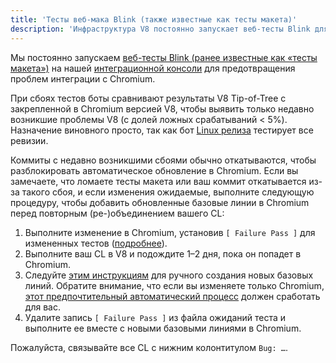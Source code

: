 ```yaml
---
title: 'Тесты веб-мака Blink (также известные как тесты макета)'
description: 'Инфраструктура V8 постоянно запускает веб-тесты Blink для предотвращения проблем интеграции с Chromium. Этот документ описывает, что делать в случае сбоя такого теста.'
---
```

Мы постоянно запускаем [веб-тесты Blink (ранее известные как «тесты макета»)](https://chromium.googlesource.com/chromium/src/+/master/docs/testing/web_tests.md) на нашей [интеграционной консоли](https://ci.chromium.org/p/v8/g/integration/console) для предотвращения проблем интеграции с Chromium.

При сбоях тестов боты сравнивают результаты V8 Tip-of-Tree с закрепленной в Chromium версией V8, чтобы выявить только недавно возникшие проблемы V8 (с долей ложных срабатываний < 5%). Назначение виновного просто, так как бот [Linux релиза](https://ci.chromium.org/p/v8/builders/luci.v8.ci/V8%20Blink%20Linux) тестирует все ревизии.

Коммиты с недавно возникшими сбоями обычно откатываются, чтобы разблокировать автоматическое обновление в Chromium. Если вы замечаете, что ломаете тесты макета или ваш коммит откатывается из-за такого сбоя, и если изменения ожидаемые, выполните следующую процедуру, чтобы добавить обновленные базовые линии в Chromium перед повторным (ре-)объединением вашего CL:

1. Выполните изменение в Chromium, установив `[ Failure Pass ]` для измененных тестов ([подробнее](https://chromium.googlesource.com/chromium/src/+/master/docs/testing/web_test_expectations.md#updating-the-expectations-files)).
2. Выполните ваш CL в V8 и подождите 1–2 дня, пока он попадет в Chromium.
3. Следуйте [этим инструкциям](https://chromium.googlesource.com/chromium/src/+/master/docs/testing/web_tests.md#Rebaselining-Web-Tests) для ручного создания новых базовых линий. Обратите внимание, что если вы изменяете только Chromium, [этот предпочтительный автоматический процесс](https://chromium.googlesource.com/chromium/src/+/master/docs/testing/web_test_expectations.md#how-to-rebaseline) должен сработать для вас.
4. Удалите запись `[ Failure Pass ]` из файла ожиданий теста и выполните ее вместе с новыми базовыми линиями в Chromium.

Пожалуйста, связывайте все CL с нижним колонтитулом `Bug: …`.
